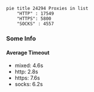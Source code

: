 
```mermaid
pie title 24294 Proxies in list
    "HTTP" : 17549
    "HTTPS": 5800
    "SOCKS" : 4557
```

### Some Info
#### Average Timeout

- mixed: 4.6s
- http: 2.8s
- https: 7.6s
- socks: 6.2s